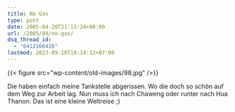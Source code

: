 ```yaml
---
title: No Gas
type: post
date: 2005-04-20T21:13:24+00:00
url: /2005/04/no-gas/
dsq_thread_id:
  - "6412166416"
lastmod: 2023-09-10T19:14:12+07:00
---
```

{{< figure src="wp-content/old-images/98.jpg" />}}

Die haben einfach meine Tankstelle abgerissen. Wo die doch so schön auf dem Weg zur Arbeit lag. Nun muss ich nach Chaweng oder runter nach Hua Thanon. Das ist eine kleine Weltreise ;)
